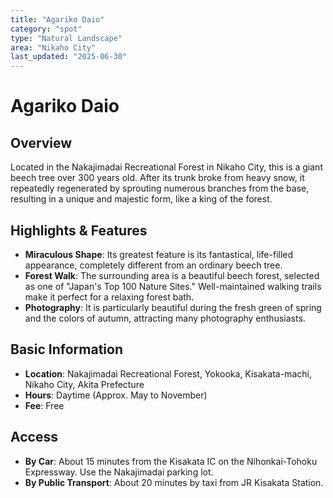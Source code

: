 ```yaml
---
title: "Agariko Daio"
category: "spot"
type: "Natural Landscape"
area: "Nikaho City"
last_updated: "2025-06-30"
---
```


# Agariko Daio

## Overview
Located in the Nakajimadai Recreational Forest in Nikaho City, this is a giant beech tree over 300 years old. After its trunk broke from heavy snow, it repeatedly regenerated by sprouting numerous branches from the base, resulting in a unique and majestic form, like a king of the forest.

## Highlights & Features
- **Miraculous Shape**: Its greatest feature is its fantastical, life-filled appearance, completely different from an ordinary beech tree.
- **Forest Walk**: The surrounding area is a beautiful beech forest, selected as one of "Japan's Top 100 Nature Sites." Well-maintained walking trails make it perfect for a relaxing forest bath.
- **Photography**: It is particularly beautiful during the fresh green of spring and the colors of autumn, attracting many photography enthusiasts.

## Basic Information
- **Location**: Nakajimadai Recreational Forest, Yokooka, Kisakata-machi, Nikaho City, Akita Prefecture
- **Hours**: Daytime (Approx. May to November)
- **Fee**: Free

## Access
- **By Car**: About 15 minutes from the Kisakata IC on the Nihonkai-Tohoku Expressway. Use the Nakajimadai parking lot.
- **By Public Transport**: About 20 minutes by taxi from JR Kisakata Station.